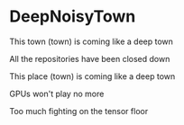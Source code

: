 # DeepNoisyTown
This town (town) is coming like a deep town

All the repositories have been closed down

This place (town) is coming like a deep town

GPUs won't play no more

Too much fighting on the tensor floor

